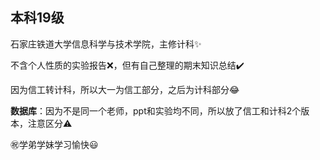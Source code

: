 ## 本科19级

石家庄铁道大学信息科学与技术学院，主修计科✨

不含个人性质的实验报告❌，但有自己整理的期末知识总结✔️

因为信工转计科，所以大一为信工部分，之后为计科部分😂

**数据库**：因为不是同一个老师，ppt和实验均不同，所以放了信工和计科2个版本，注意区分⚠️

㊗️学弟学妹学习愉快😃
